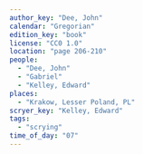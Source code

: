 ```yaml
---
author_key: "Dee, John"
calendar: "Gregorian"
edition_key: "book"
license: "CC0 1.0"
location: "page 206-210"
people:
  - "Dee, John"
  - "Gabriel"
  - "Kelley, Edward"
places:
  - "Krakow, Lesser Poland, PL"
scryer_key: "Kelley, Edward"
tags:
  - "scrying"
time_of_day: "07"
---
```

